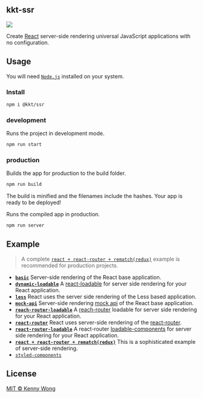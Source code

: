 kkt-ssr
---

[![](https://img.shields.io/github/release/jaywcjlove/kkt-ssr.svg)](https://github.com/jaywcjlove/kkt-ssr/releases)

Create [React](https://github.com/facebook/react) server-side rendering universal JavaScript applications with no configuration.

## Usage

You will need [`Node.js`](https://nodejs.org) installed on your system.

### Install

```bash
npm i @kkt/ssr
```

### development

Runs the project in development mode.  

```bash
npm run start
```

### production

Builds the app for production to the build folder.

```bash
npm run build
```

The build is minified and the filenames include the hashes.
Your app is ready to be deployed!

Runs the compiled app in production.

```bash
npm run server
```

## Example

> A complete [`react + react-router + rematch(redux)`](example/react-router+rematch(redux)) example is recommended for production projects.

- [**`basic`**](example/basic) Server-side rendering of the React base application.
- [**`dynamic-loadable`**](example/dynamic-loadable) A [react-loadable](https://github.com/jamiebuilds/react-loadable) for server side rendering for your React application.
- [**`less`**](example/react-router+rematch(redux)) React uses the server side rendering of the Less based application.
- [**`mock-api`**](example/mock-api) Server-side rendering [mock api](https://github.com/jaywcjlove/webpack-api-mocker) of the React base application.
- [**`reach-router-loadable`**](example/reach-router-loadable) A [reach-router](https://github.com/reach/router) loadable for server side rendering for your React application.
- [**`react-router`**](example/react-router) React uses server-side rendering of the [react-router](https://github.com/ReactTraining/react-router).
- [**`react-router-loadable`**](example/react-router-loadable) A react-router [loadable-components](https://github.com/smooth-code/loadable-components) for server side rendering for your React application.
- [**`react + react-router + rematch(redux)`**](example/react-router+rematch(redux)) This is a sophisticated example of server-side rendering.
- [`styled-components`](https://github.com/styled-components/styled-components)

## License

[MIT © Kenny Wong](./LICENSE)
